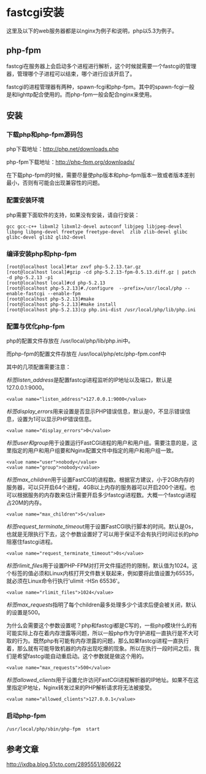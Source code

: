 # fastcgi安装
这里及以下的web服务器都是以nginx为例子和说明，php以5.3为例子。

## php-fpm
fastcgi在服务器上会启动多个进程进行解析，这个时候就需要一个fastcgi的管理器，管理哪个子进程可以结束，哪个进行应该开启了。

fastcgi的进程管理器有两种，spawn-fcgi和php-fpm。其中的spawn-fcgi一般是和lighttp配合使用的。而php-fpm一般会配合nginx来使用。

## 安装

### 下载php和php-fpm源码包
php下载地址：http://php.net/downloads.php

php-fpm下载地址：http://php-fpm.org/downloads/

在下载php-fpm的时候，需要尽量使php版本和php-fpm版本一致或者版本差别最小，否则有可能会出现兼容性的问题。

### 配置安装环境

php需要下面软件的支持，如果没有安装，请自行安装：

	gcc gcc-c++ libxml2 libxml2-devel autoconf libjpeg libjpeg-devel libpng libpng-devel freetype freetype-devel  zlib zlib-devel glibc glibc-devel glib2 glib2-devel

### 编译安装php和php-fpm

	[root@localhost local]#tar zxvf php-5.2.13.tar.gz  
	[root@localhost local]#gzip -cd php-5.2.13-fpm-0.5.13.diff.gz | patch -d php-5.2.13 -p1 
	[root@localhost local]#cd php-5.2.13  
	[root@localhost php-5.2.13]#./configure  --prefix=/usr/local/php --enable-fastcgi --enable-fpm  
	[root@localhost php-5.2.13]#make  
	[root@localhost php-5.2.13]#make install  
	[root@localhost php-5.2.13]cp php.ini-dist /usr/local/php/lib/php.ini


### 配置与优化php-fpm
php的配置文件存放在 /usr/local/php/lib/php.ini中。

而php-fpm的配置文件存放在 /usr/local/php/etc/php-fpm.conf中

其中的几项配置需要注意：

*标签listen_address*是配置fastcgi进程监听的IP地址以及端口，默认是127.0.0.1:9000。
	
	<value name="listen_address">127.0.0.1:9000</value> 

*标签display_errors*用来设置是否显示PHP错误信息，默认是0，不显示错误信息，设置为1可以显示PHP错误信息。
	
	<value name="display_errors">0</value>

*标签user和group*用于设置运行FastCGI进程的用户和用户组。需要注意的是，这里指定的用户和用户组要和Nginx配置文件中指定的用户和用户组一致。
	
	<value name="user">nobody</value> 
	<value name="group">nobody</value>

*标签max_children*用于设置FastCGI的进程数。根据官方建议，小于2GB内存的服务器，可以只开启64个进程，4GB以上内存的服务器可以开启200个进程。也可以根据服务的内存数来估计需要开启多少fastcgi进程数。大概一个fastcgi进程占20M的内存。

	<value name="max_children">5</value>

*标签request_terminate_timeout*用于设置FastCGI执行脚本的时间。默认是0s，也就是无限执行下去，这个参数设置好了可以用于保证不会有执行时间过长的php阻塞住fastcgi进程。

	<value name="request_terminate_timeout">0s</value>

*标签rlimit_files*用于设置PHP-FPM对打开文件描述符的限制，默认值为1024。这个标签的值必须和Linux内核打开文件数关联起来，例如要将此值设置为65535，就必须在Linux命令行执行'ulimit -HSn 65536'。

	<value name="rlimit_files">1024</value>

*标签max_requests*指明了每个children最多处理多少个请求后便会被关闭，默认的设置是500。

为什么会需要这个参数设置呢？php和fastcgi都是C写的，一些php模块什么的有可能实际上存在着内存泄露等问题，所以一般php作为守护进程一直执行是不大可取的行为。既然php有可能有内存泄露的问题，那么如果fastcgi进程一直执行着，那么就有可能导致机器的内存出现吃爆的现象。所以在执行一段时间之后，我们是希望fastcgi能自动重启动。这个参数就是做这个用的。

	<value name="max_requests">500</value>

*标签allowed_clients*用于设置允许访问FastCGI进程解析器的IP地址。如果不在这里指定IP地址，Nginx转发过来的PHP解析请求将无法被接受。

	<value name="allowed_clients">127.0.0.1</value>

### 启动php-fpm

	/usr/local/php/sbin/php-fpm  start

## 参考文章
http://ixdba.blog.51cto.com/2895551/806622
